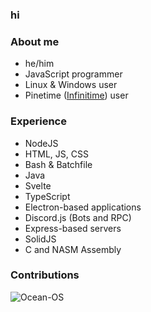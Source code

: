 ### hi
### About me
<ul>
<li>he/him</li>
<li>JavaScript programmer</li>
<li>Linux & Windows user</li>
<li>Pinetime (<a href="https://github.com/InfiniTimeOrg/InfiniTime">Infinitime</a>) user</li>
</ul>

### Experience
<ul>
  <li>NodeJS</li>
  <li>HTML, JS, CSS</li>
  <li>Bash & Batchfile</li>
  <li>Java</li>
  <li>Svelte</li>
  <li>TypeScript</li>
  <li>Electron-based applications</li>
  <li>Discord.js (Bots and RPC)</li>
  <li>Express-based servers</li>
  <li>SolidJS</li>
  <li>C and NASM Assembly</li>
</ul>
<!-- <img align="center" src="https://github-readme-stats.vercel.app/api/top-langs?username=Ocean-OS&show_icons=true&locale=en&layout=compact&theme=dark&bg_color=000000&text_color=ffffff" alt="Ocean-OS" /> -->
  
### Contributions
<img align="center" src="https://github-readme-stats.vercel.app/api?username=Ocean-OS&show_icons=true&locale=en&theme=dark&bg_color=000000" alt="Ocean-OS" />

